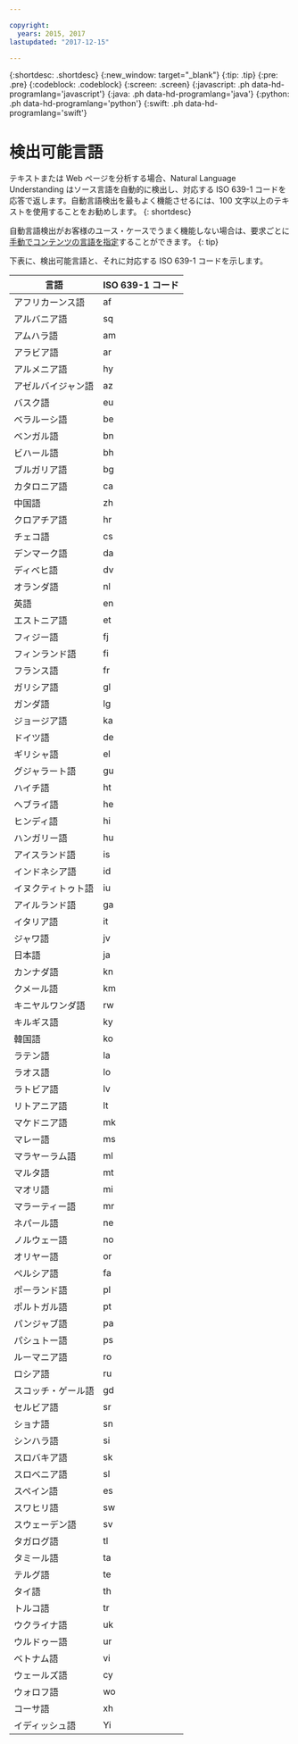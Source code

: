 ```yaml
---

copyright:
  years: 2015, 2017
lastupdated: "2017-12-15"

---
```


{:shortdesc: .shortdesc}
{:new_window: target="_blank"}
{:tip: .tip}
{:pre: .pre}
{:codeblock: .codeblock}
{:screen: .screen}
{:javascript: .ph data-hd-programlang='javascript'}
{:java: .ph data-hd-programlang='java'}
{:python: .ph data-hd-programlang='python'}
{:swift: .ph data-hd-programlang='swift'}

# 検出可能言語

テキストまたは Web ページを分析する場合、Natural Language Understanding はソース言語を自動的に検出し、対応する ISO 639-1 コードを応答で返します。自動言語検出を最もよく機能させるには、100 文字以上のテキストを使用することをお勧めします。
{: shortdesc}

自動言語検出がお客様のユース・ケースでうまく機能しない場合は、要求ごとに[手動でコンテンツの言語を指定](/docs/services/natural-language-understanding/overriding-language-detection.html)することができます。
{: tip}

下表に、検出可能言語と、それに対応する ISO 639-1 コードを示します。

|言語|ISO 639-1 コード|
|------------|------|
|アフリカーンス語|af|
|アルバニア語|sq|
|アムハラ語|am|
|アラビア語|ar|
|アルメニア語|hy|
|アゼルバイジャン語|az|
|バスク語|eu|
|ベラルーシ語|be|
|ベンガル語|bn|
|ビハール語|bh|
|ブルガリア語|bg|
|カタロニア語|ca|
|中国語|zh|
|クロアチア語|hr|
|チェコ語|cs|
|デンマーク語|da|
|ディベヒ語|dv|
|オランダ語|nl|
|英語|en|
|エストニア語|et|
|フィジー語|fj|
|フィンランド語|fi|
|フランス語|fr|
|ガリシア語|gl|
|ガンダ語|lg|
|ジョージア語|ka|
|ドイツ語|de|
|ギリシャ語|el|
|グジャラート語|gu|
|ハイチ語|ht|
|ヘブライ語|he|
|ヒンディ語|hi|
|ハンガリー語|hu|
|アイスランド語|is|
|インドネシア語|id|
|イヌクティトゥト語|iu|
|アイルランド語|ga|
|イタリア語|it|
|ジャワ語|jv|
|日本語|ja|
|カンナダ語|kn|
|クメール語|km|
|キニヤルワンダ語|rw|
|キルギス語|ky|
|韓国語|ko|
|ラテン語|la|
|ラオス語|lo|
|ラトビア語|lv|
|リトアニア語|lt|
|マケドニア語|mk|
|マレー語|ms|
|マラヤーラム語|ml|
|マルタ語|mt|
|マオリ語|mi|
|マラーティー語|mr|
|ネパール語|ne|
|ノルウェー語|no|
|オリヤー語|or|
|ペルシア語|fa|
|ポーランド語|pl|
|ポルトガル語|pt|
|パンジャブ語|pa|
|パシュトー語|ps|
|ルーマニア語|ro|
|ロシア語|ru|
|スコッチ・ゲール語|gd|
|セルビア語|sr|
|ショナ語|sn|
|シンハラ語|si|
|スロバキア語|sk|
|スロベニア語|sl|
|スペイン語|es|
|スワヒリ語|sw|
|スウェーデン語|sv|
|タガログ語|tl|
|タミール語|ta|
|テルグ語|te|
|タイ語|th|
|トルコ語|tr|
|ウクライナ語|uk|
|ウルドゥー語|ur|
|ベトナム語|vi|
|ウェールズ語|cy|
|ウォロフ語|wo|
|コーサ語|xh|
|イディッシュ語|Yi|
